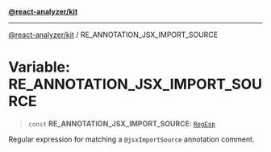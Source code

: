 [**@react-analyzer/kit**](../README.md)

***

[@react-analyzer/kit](../README.md) / RE\_ANNOTATION\_JSX\_IMPORT\_SOURCE

# Variable: RE\_ANNOTATION\_JSX\_IMPORT\_SOURCE

> `const` **RE\_ANNOTATION\_JSX\_IMPORT\_SOURCE**: [`RegExp`](https://developer.mozilla.org/docs/Web/JavaScript/Reference/Global_Objects/RegExp)

Regular expression for matching a `@jsxImportSource` annotation comment.
